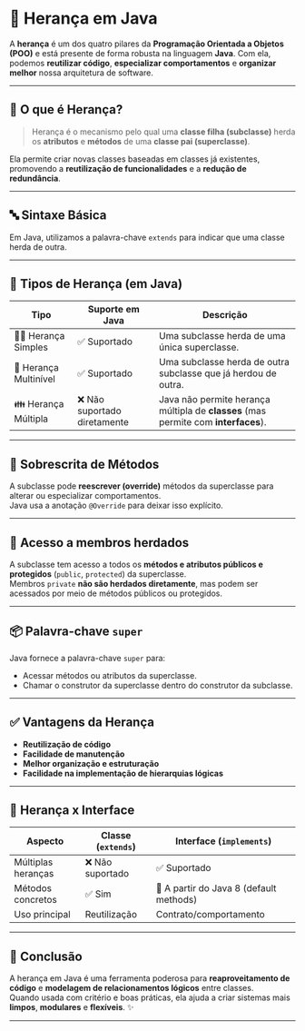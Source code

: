 # 👑 Herança em Java

A **herança** é um dos quatro pilares da **Programação Orientada a Objetos (POO)** e está presente de forma robusta na linguagem **Java**. Com ela, podemos **reutilizar código**, **especializar comportamentos** e **organizar melhor** nossa arquitetura de software.

---

## 🧠 O que é Herança?

> Herança é o mecanismo pelo qual uma **classe filha (subclasse)** herda os **atributos** e **métodos** de uma **classe pai (superclasse)**.

Ela permite criar novas classes baseadas em classes já existentes, promovendo a **reutilização de funcionalidades** e a **redução de redundância**.

---

## 🔤 Sintaxe Básica

Em Java, utilizamos a palavra-chave `extends` para indicar que uma classe herda de outra.

---

## 🌳 Tipos de Herança (em Java)

| Tipo                | Suporte em Java | Descrição                                                                 |
|---------------------|------------------|---------------------------------------------------------------------------|
| 🧍‍♂️ Herança Simples  | ✅ Suportado       | Uma subclasse herda de uma única superclasse.                             |
| 🌿 Herança Multinível | ✅ Suportado       | Uma subclasse herda de outra subclasse que já herdou de outra.            |
| 👪 Herança Múltipla   | ❌ Não suportado diretamente | Java não permite herança múltipla de **classes** (mas permite com **interfaces**). |

---

## 🔁 Sobrescrita de Métodos

A subclasse pode **reescrever (override)** métodos da superclasse para alterar ou especializar comportamentos.  
Java usa a anotação `@Override` para deixar isso explícito.

---

## 🧱 Acesso a membros herdados

A subclasse tem acesso a todos os **métodos e atributos públicos e protegidos** (`public`, `protected`) da superclasse.  
Membros `private` **não são herdados diretamente**, mas podem ser acessados por meio de métodos públicos ou protegidos.

---

## 📦 Palavra-chave `super`

Java fornece a palavra-chave `super` para:

- Acessar métodos ou atributos da superclasse.
- Chamar o construtor da superclasse dentro do construtor da subclasse.

---

## ✅ Vantagens da Herança

- **Reutilização de código**
- **Facilidade de manutenção**
- **Melhor organização e estruturação**
- **Facilidade na implementação de hierarquias lógicas**

---



## 🧩 Herança x Interface

| Aspecto           | Classe (`extends`) | Interface (`implements`) |
|-------------------|---------------------|---------------------------|
| Múltiplas heranças | ❌ Não suportado     | ✅ Suportado               |
| Métodos concretos  | ✅ Sim               | 🔄 A partir do Java 8 (default methods) |
| Uso principal      | Reutilização        | Contrato/comportamento    |

---

## 🚀 Conclusão

A herança em Java é uma ferramenta poderosa para **reaproveitamento de código** e **modelagem de relacionamentos lógicos** entre classes.  
Quando usada com critério e boas práticas, ela ajuda a criar sistemas mais **limpos**, **modulares** e **flexíveis**. ✨

---
